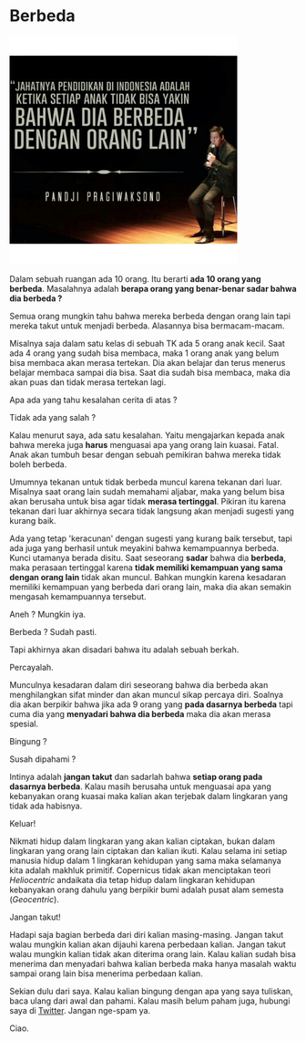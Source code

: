 # Berbeda

![Jahatnya Pendidikan di Indonesia](/assets/post-img/IMG_20141222_073240_1778772847.jpg)

Dalam sebuah ruangan ada 10 orang. Itu berarti **ada 10 orang yang berbeda**. Masalahnya adalah **berapa orang yang benar-benar sadar bahwa dia berbeda ?**

Semua orang mungkin tahu bahwa mereka berbeda dengan orang lain tapi mereka takut untuk menjadi berbeda. Alasannya bisa bermacam-macam.

Misalnya saja dalam satu kelas di sebuah TK ada 5 orang anak kecil. Saat ada 4 orang yang sudah bisa membaca, maka 1 orang anak yang belum bisa membaca akan merasa tertekan. Dia akan belajar dan terus menerus belajar membaca sampai dia bisa. Saat dia sudah bisa membaca, maka dia akan puas dan tidak merasa tertekan lagi.

Apa ada yang tahu kesalahan cerita di atas ?

Tidak ada yang salah ?

Kalau menurut saya, ada satu kesalahan. Yaitu mengajarkan kepada anak bahwa mereka juga **harus** menguasai apa yang orang lain kuasai. Fatal. Anak akan tumbuh besar dengan sebuah pemikiran bahwa mereka tidak boleh berbeda.

Umumnya tekanan untuk tidak berbeda muncul karena tekanan dari luar. Misalnya saat orang lain sudah memahami aljabar, maka yang belum bisa akan berusaha untuk bisa agar tidak **merasa tertinggal**. Pikiran itu karena tekanan dari luar akhirnya secara tidak langsung akan menjadi sugesti yang kurang baik.

Ada yang tetap 'keracunan' dengan sugesti yang kurang baik tersebut, tapi ada juga yang berhasil untuk meyakini bahwa kemampuannya berbeda. Kunci utamanya berada disitu. Saat seseorang **sadar** bahwa dia **berbeda**, maka perasaan tertinggal karena **tidak memiliki kemampuan yang sama dengan orang lain** tidak akan muncul. Bahkan mungkin karena kesadaran memiliki kemampuan yang berbeda dari orang lain, maka dia akan semakin mengasah kemampuannya tersebut.

Aneh ? Mungkin iya.

Berbeda ? Sudah pasti.

Tapi akhirnya akan disadari bahwa itu adalah sebuah berkah.

Percayalah.

Munculnya kesadaran dalam diri seseorang bahwa dia berbeda akan menghilangkan sifat minder dan akan muncul sikap percaya diri. Soalnya dia akan berpikir bahwa jika ada 9 orang yang **pada dasarnya berbeda** tapi cuma dia yang **menyadari bahwa dia berbeda** maka dia akan merasa spesial.

Bingung ?

Susah dipahami ?

Intinya adalah **jangan takut** dan sadarlah bahwa **setiap orang pada dasarnya berbeda**. Kalau masih berusaha untuk menguasai apa yang kebanyakan orang kuasai maka kalian akan terjebak dalam lingkaran yang tidak ada habisnya.

Keluar!

Nikmati hidup dalam lingkaran yang akan kalian ciptakan, bukan dalam lingkaran yang orang lain ciptakan dan kalian ikuti. Kalau selama ini setiap manusia hidup dalam 1 lingkaran kehidupan yang sama maka selamanya kita adalah makhluk primitif. Copernicus tidak akan menciptakan teori *Heliocentric* andaikata dia tetap hidup dalam lingkaran kehidupan kebanyakan orang dahulu yang berpikir bumi adalah pusat alam semesta (*Geocentric*).

Jangan takut!

Hadapi saja bagian berbeda dari diri kalian masing-masing. Jangan takut walau mungkin kalian akan dijauhi karena perbedaan kalian. Jangan takut walau mungkin kalian tidak akan diterima orang lain. Kalau kalian sudah bisa menerima dan menyadari bahwa kalian berbeda maka hanya masalah waktu sampai orang lain bisa menerima perbedaan kalian.

Sekian dulu dari saya. Kalau kalian bingung dengan apa yang saya tuliskan, baca ulang dari awal dan pahami. Kalau masih belum paham juga, hubungi saya di [Twitter](https://twitter.com/akhyarrh "Twitter"). Jangan nge-spam ya.

Ciao.
